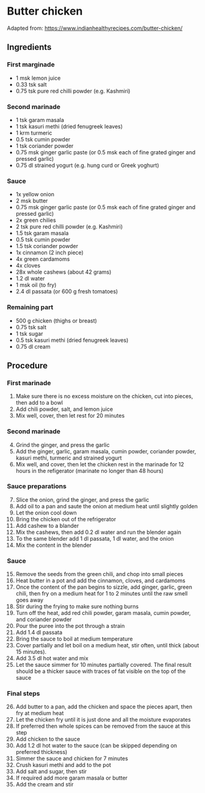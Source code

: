 # Butter chicken
Adapted from: https://www.indianhealthyrecipes.com/butter-chicken/
## Ingredients
### First marginade
- 1 msk lemon juice
- 0.33 tsk salt
- 0.75 tsk pure red chilli powder (e.g. Kashmiri)
### Second marinade
- 1 tsk garam masala
- 1 tsk kasuri methi (dried fenugreek leaves)
- 1 krm turmeric
- 0.5 tsk cumin powder
- 1 tsk coriander powder
- 0.75 msk ginger garlic paste (or 0.5 msk each of fine grated ginger and pressed garlic)
- 0.75 dl strained yogurt (e.g. hung curd or Greek yoghurt)
### Sauce
- 1x yellow onion
- 2 msk butter
- 0.75 msk ginger garlic paste (or 0.5 msk each of fine grated ginger and pressed garlic)
- 2x green chilies
- 2 tsk pure red chilli powder (e.g. Kashmiri)
- 1.5 tsk garam masala
- 0.5 tsk cumin powder
- 1.5 tsk coriander powder
- 1x cinnamon (2 inch piece)
- 4x green cardamoms
- 4x cloves
- 28x whole cashews (about 42 grams)
- 1.2 dl water
- 1 msk oil (to fry)
- 2.4 dl passata (or 600 g fresh tomatoes)
### Remaining part
- 500 g chicken (thighs or breast)
- 0.75 tsk salt
- 1 tsk sugar
- 0.5 tsk kasuri methi (dried fenugreek leaves)
- 0.75 dl cream
## Procedure
### First marinade
1. Make sure there is no excess moisture on the chicken, cut into pieces, then add to a bowl
2. Add chili powder, salt, and lemon juice
3. Mix well, cover, then let rest for 20 minutes
### Second marinade
4. Grind the ginger, and press the garlic
5. Add the ginger, garlic, garam masala, cumin powder, coriander powder, kasuri methi, turmeric and strained yogurt
6. Mix well, and cover, then let the chicken rest in the marinade for 12 hours in the refigerator (marinate no longer than 48 hours)
### Sauce preparations
7. Slice the onion, grind the ginger, and press the garlic
8. Add oil to a pan and saute the onion at medium heat until slightly golden
9. Let the onion cool down
10. Bring the chicken out of the refrigerator
11. Add cashew to a blander
12. Mix the cashews, then add 0.2 dl water and run the blender again
13. To the same blender add 1 dl passata, 1 dl water, and the onion
14. Mix the content in the blender
### Sauce
15. Remove the seeds from the green chili, and chop into small pieces
16. Heat butter in a pot and add the cinnamon, cloves, and cardamoms
17. Once the content of the pan begins to sizzle, add ginger, garlic, green chili, then fry on a medium heat for 1 to 2 minutes until the raw smell goes away
18. Stir during the frying to make sure nothing burns
19. Turn off the heat, add red chili powder, garam masala, cumin powder, and coriander powder
20. Pour the puree into the pot through a strain
21. Add 1.4 dl passata
22. Bring the sauce to boil at medium temperature
23. Cover partially and let boil on a medium heat, stir often, until thick (about 15 minutes).
24. Add 3.5 dl hot water and mix
25. Let the sauce simmer for 10 minutes partially covered. The final result should be a thicker sauce with traces of fat visible on the top of the sauce
### Final steps
26. Add butter to a pan, add the chicken and space the pieces apart, then fry at medium heat
27. Let the chicken fry until it is just done and all the moisture evaporates
28. If preferred then whole spices can be removed from the sauce at this step
29. Add chicken to the sauce
30. Add 1.2 dl hot water to the sauce (can be skipped depending on preferred thickness)
31. Simmer the sauce and chicken for 7 minutes
32. Crush kasuri methi and add to the pot
33. Add salt and sugar, then stir
34. If required add more garam masala or butter
35. Add the cream and stir
